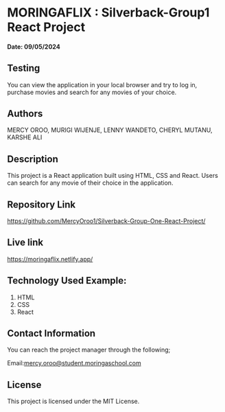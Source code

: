# MORINGAFLIX : Silverback-Group1 React Project
#### Date: 09/05/2024
## Testing

You can view the application in your local browser and try to log in, purchase movies and search for any movies of your choice.

## Authors

MERCY OROO, MURIGI WIJENJE, LENNY WANDETO, CHERYL MUTANU, KARSHE ALI

## Description

This project is a React application built using HTML, CSS and React. Users can search for any movie of their choice in the application.

## Repository Link

https://github.com/MercyOroo1/Silverback-Group-One-React-Project/

## Live link 
https://moringaflix.netlify.app/

## Technology Used Example:

1. HTML
1. CSS
1. React

## Contact Information

You can reach the project manager through the following;

Email:mercy.oroo@student.moringaschool.com

## License

This project is licensed under the MIT License.
